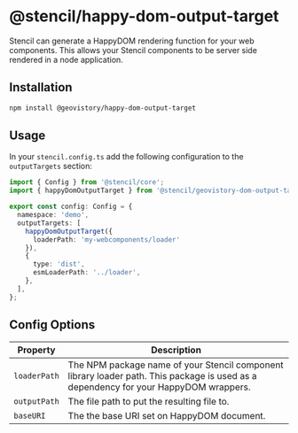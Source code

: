 # @stencil/happy-dom-output-target

Stencil can generate a HappyDOM rendering function for your web components. This allows your Stencil components to be server side rendered in a node application. 

## Installation

```bash
npm install @geovistory/happy-dom-output-target
```

## Usage

In your `stencil.config.ts` add the following configuration to the `outputTargets` section:

```ts
import { Config } from '@stencil/core';
import { happyDomOutputTarget } from '@stencil/geovistory-dom-output-target';

export const config: Config = {
  namespace: 'demo',
  outputTargets: [
    happyDomOutputTarget({
      loaderPath: 'my-webcomponents/loader'
    }),
    {
      type: 'dist',
      esmLoaderPath: '../loader',
    },
  ],
};
```

## Config Options

| Property                      | Description                                                                                                                                                                                                                                                                                                                      |
| ----------------------------- | -------------------------------------------------------------------------------------------------------------------------------------------------------------------------------------------------------------------------------------------------------------------------------------------------------------------------------- |
| `loaderPath`        | The NPM package name of your Stencil component library loader path. This package is used as a dependency for your HappyDOM wrappers.                                                                                                                                                                                                            |
| `outputPath`        | The file path to put the resulting file to.                                                                                                                                                                                                            |
| `baseURI`        | The the base URI set on HappyDOM document.                                                                                                                                                                                                            |